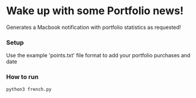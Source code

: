 # Wake up with some Portfolio news!

Generates a Macbook notification with portfolio statistics as requested!

### Setup

Use the example 'points.txt' file format to add your portfolio purchases and date

### How to run
```
python3 french.py
```

